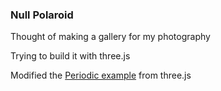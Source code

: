 ### Null Polaroid

Thought of making a gallery for my photography

Trying to build it with three.js

Modified the [Periodic example](https://threejs.org/examples/?q=perio#css3d_periodictable) from three.js 
